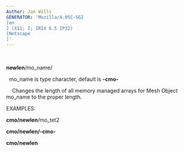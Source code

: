 ```yaml
---
Author: Jan Wills
GENERATOR: 'Mozilla/4.05C-SGI 
[en
] (X11; I; IRIX 6.5 IP32) 
[Netscape
]'
---
```


  

 **newlen**/mo\_name/

   mo\_name is type character, default is **-cmo-**

     Changes the length of all memory managed arrays for Mesh Object
 mo\_name to the proper length.

 EXAMPLES:

  **cmo/newlen**/mo\_tet2

  **cmo/newlen/-cmo-**

  **cmo/newlen**
